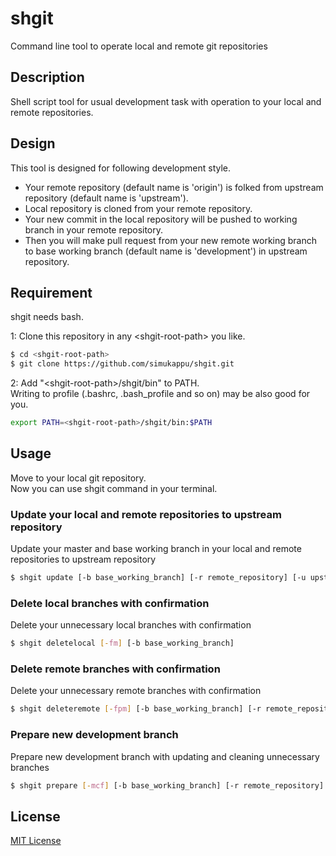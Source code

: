# shgit
Command line tool to operate local and remote git repositories

## Description
Shell script tool for usual development task with operation to your local and remote repositories.  

## Design
This tool is designed for following development style.
* Your remote repository (default name is 'origin') is folked from upstream repository (default name is 'upstream').
* Local repository is cloned from your remote repository.
* Your new commit in the local repository will be pushed to working branch in your remote repository.
* Then you will make pull request from your new remote working branch to base working branch (default name is 'development') in upstream repository.

## Requirement
shgit needs bash.

1: Clone this repository in any \<shgit-root-path\> you like.
```sh
$ cd <shgit-root-path>  
$ git clone https://github.com/simukappu/shgit.git
```
2: Add "\<shgit-root-path\>/shgit/bin" to PATH.  
Writing to profile (.bashrc, .bash_profile and so on) may be also good for you.
```sh
export PATH=<shgit-root-path>/shgit/bin:$PATH
```

## Usage
Move to your local git repository.  
Now you can use shgit command in your terminal.

### Update your local and remote repositories to upstream repository
Update your master and base working branch in your local and remote repositories to upstream repository
```sh
$ shgit update [-b base_working_branch] [-r remote_repository] [-u upstream_repository]
```

### Delete local branches with confirmation
Delete your unnecessary local branches with confirmation
```sh
$ shgit deletelocal [-fm] [-b base_working_branch]
```

### Delete remote branches with confirmation
Delete your unnecessary remote branches with confirmation
```sh
$ shgit deleteremote [-fpm] [-b base_working_branch] [-r remote_repository]
```

### Prepare new development branch
Prepare new development branch with updating and cleaning unnecessary branches
```sh
$ shgit prepare [-mcf] [-b base_working_branch] [-r remote_repository] [-u upstream_repository]
```

## License
[MIT License](https://github.com/simukappu/shgit/blob/master/LICENSE)
